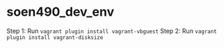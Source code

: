 # soen490_dev_env
Step 1: 
Run `vagrant plugin install vagrant-vbguest`
Step 2:
Run `vagrant plugin install vagrant-disksize`
